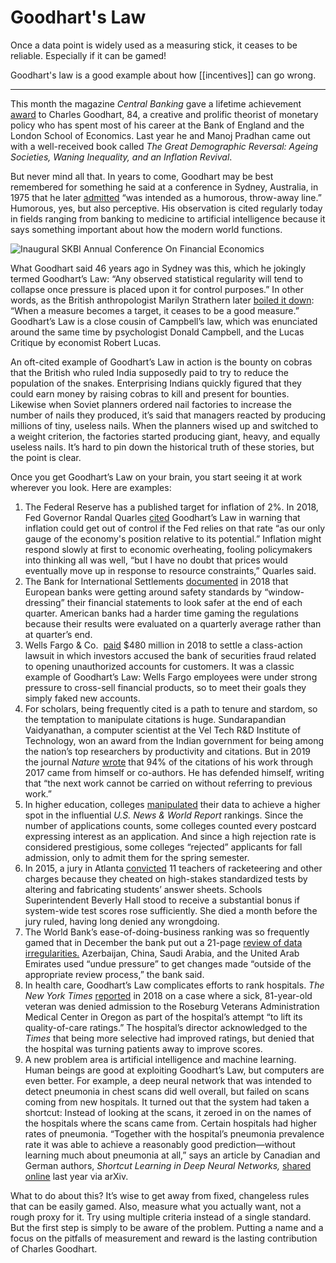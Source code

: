 # Goodhart's Law

Once a data point is widely used as a measuring stick, it ceases to be reliable. Especially if it can be gamed!

Goodhart's law is a good example about how [[incentives]] can go wrong.

----

This month the magazine _Central Banking_ gave a lifetime achievement [award](https://www.centralbanking.com/awards/7807336/lifetime-achievement-charles-goodhart) to Charles Goodhart, 84, a creative and prolific theorist of monetary policy who has spent most of his career at the Bank of England and the London School of Economics. Last year he and Manoj Pradhan came out with a well-received book called _The Great Demographic Reversal: Ageing Societies, Waning Inequality, and an Inflation Revival_.

But never mind all that. In years to come, Goodhart may be best remembered for something he said at a conference in Sydney, Australia, in 1975 that he later [admitted](http://lelibellio.com/wp-content/uploads/2013/02/Pages-29-%C3%A0-33-Goodhart-Ch.-2013-dossier-Goodharts-Law-Libellio-vol.-9-n%C2%B0-4.pdf) “was intended as a humorous, throw-away line.” Humorous, yes, but also perceptive. His observation is cited regularly today in fields ranging from banking to medicine to artificial intelligence because it says something important about how the modern world functions. 

![Inaugural SKBI Annual Conference On Financial Economics](https://assets.bwbx.io/images/users/iqjWHBFdfxIU/ipvin7UnO29k/v0/-1x-1.jpg)

What Goodhart said 46 years ago in Sydney was this, which he jokingly termed Goodhart’s Law: “Any observed statistical regularity will tend to collapse once pressure is placed upon it for control purposes.” In other words, as the British anthropologist Marilyn Strathern later [boiled it down](https://en.wikipedia.org/wiki/Goodhart%27s_law): “When a measure becomes a target, it ceases to be a good measure.” Goodhart’s Law is a close cousin of Campbell’s law, which was enunciated around the same time by psychologist Donald Campbell, and the Lucas Critique by economist Robert Lucas.

An oft-cited example of Goodhart’s Law in action is the bounty on cobras that the British who ruled India supposedly paid to try to reduce the population of the snakes. Enterprising Indians quickly figured that they could earn money by raising cobras to kill and present for bounties. Likewise when Soviet planners ordered nail factories to increase the number of nails they produced, it’s said that managers reacted by producing millions of tiny, useless nails. When the planners wised up and switched to a weight criterion, the factories started producing giant, heavy, and equally useless nails. It’s hard to pin down the historical truth of these stories, but the point is clear.

Once you get Goodhart’s Law on your brain, you start seeing it at work wherever you look. Here are examples:

1.  The Federal Reserve has a published target for inflation of 2%. In 2018, Fed Governor Randal Quarles [cited](https://www.federalreserve.gov/newsevents/speech/quarles20181018a.htm) Goodhart’s Law in warning that inflation could get out of control if the Fed relies on that rate “as our only gauge of the economy's position relative to its potential.” Inflation might respond slowly at first to economic overheating, fooling policymakers into thinking all was well, “but I have no doubt that prices would eventually move up in response to resource constraints,” Quarles said.
2.  The Bank for International Settlements [documented](https://www.bis.org/publ/arpdf/ar2018e3.pdf) in 2018 that European banks were getting around safety standards by “window-dressing” their financial statements to look safer at the end of each quarter. American banks had a harder time gaming the regulations because their results were evaluated on a quarterly average rather than at quarter’s end.
3.  Wells Fargo & Co.  [paid](https://www.bloomberg.com/news/articles/2018-05-04/wells-fargo-reaches-480-million-settlement-in-class-action-suit?sref=AMvrlaMu) $480 million in 2018 to settle a class-action lawsuit in which investors accused the bank of securities fraud related to opening unauthorized accounts for customers. It was a classic example of Goodhart’s Law: Wells Fargo employees were under strong pressure to cross-sell financial products, so to meet their goals they simply faked new accounts.
4.  For scholars, being frequently cited is a path to tenure and stardom, so the temptation to manipulate citations is huge. Sundarapandian Vaidyanathan, a computer scientist at the Vel Tech R&D Institute of Technology, won an award from the Indian government for being among the nation’s top researchers by productivity and citations. But in 2019 the journal _Nature_ [wrote](https://www.nature.com/articles/d41586-019-02479-7) that 94% of the citations of his work through 2017 came from himself or co-authors. He has defended himself, writing that “the next work cannot be carried on without referring to previous work.”
5.  In higher education, colleges [manipulated](https://www.chicagotribune.com/opinion/commentary/ct-perspec-college-rankings-0828-story.html) their data to achieve a higher spot in the influential _U.S. News & World Report_ rankings. Since the number of applications counts, some colleges counted every postcard expressing interest as an application. And since a high rejection rate is considered prestigious, some colleges “rejected” applicants for fall admission, only to admit them for the spring semester. 
6.  In 2015, a jury in Atlanta [convicted](https://www.washingtonpost.com/news/answer-sheet/wp/2015/04/01/how-and-why-convicted-atlanta-teachers-cheated-on-standardized-tests/) 11 teachers of racketeering and other charges because they cheated on high-stakes standardized tests by altering and fabricating students’ answer sheets. Schools Superintendent Beverly Hall stood to receive a substantial bonus if system-wide test scores rose sufficiently. She died a month before the jury ruled, having long denied any wrongdoing.
7.  The World Bank’s ease-of-doing-business ranking was so frequently gamed that in December the bank put out a 21-page [review of data irregularities.](http://pubdocs.worldbank.org/en/791761608145561083/DB-Data-Irregularities-Review-Dec2020.pdf) Azerbaijan, China, Saudi Arabia, and the United Arab Emirates used “undue pressure” to get changes made “outside of the appropriate review process,” the bank said.
8.  In health care, Goodhart’s Law complicates efforts to rank hospitals. _The New York Times_ [reported](https://www.nytimes.com/2018/01/01/us/at-veterans-hospital-in-oregon-a-push-for-better-ratings-puts-patients-at-risk-doctors-say.html) in 2018 on a case where a sick, 81-year-old veteran was denied admission to the Roseburg Veterans Administration Medical Center in Oregon as part of the hospital’s attempt “to lift its quality-of-care ratings.” The hospital’s director acknowledged to the _Times_ that being more selective had improved ratings, but denied that the hospital was turning patients away to improve scores.
9.  A new problem area is artificial intelligence and machine learning. Human beings are good at exploiting Goodhart’s Law, but computers are even better. For example, a deep neural network that was intended to detect pneumonia in chest scans did well overall, but failed on scans coming from new hospitals. It turned out that the system had taken a shortcut: Instead of looking at the scans, it zeroed in on the names of the hospitals where the scans came from. Certain hospitals had higher rates of pneumonia. “Together with the hospital’s pneumonia prevalence rate it was able to achieve a reasonably good prediction—without learning much about pneumonia at all,” says an article by Canadian and German authors, _Shortcut Learning in Deep Neural Networks,_ [shared online](https://arxiv.org/pdf/2004.07780.pdf) last year via arXiv. 

What to do about this? It’s wise to get away from fixed, changeless rules that can be easily gamed. Also, measure what you actually want, not a rough proxy for it. Try using multiple criteria instead of a single standard. But the first step is simply to be aware of the problem. Putting a name and a focus on the pitfalls of measurement and reward is the lasting contribution of Charles Goodhart. 

[](https://twitter.com/intent/tweet?url=https%3A%2F%2Fwww.bloomberg.com%2Fnews%2Farticles%2F2021-03-26%2Fgoodhart-s-law-rules-the-modern-world-here-are-nine-examples%3Fsref%3DiFmGzt4G&text=Goodhart%E2%80%99s%20Law%20Rules%20the%20Modern%20World.%20Here%20Are%20Nine%20Examples)

[](mailto:?subject=Goodhart%E2%80%99s%20Law%20Rules%20the%20Modern%20World.%20Here%20Are%20Nine%20Examples&body=Goodhart%E2%80%99s%20Law%20Rules%20the%20Modern%20World.%20Here%20Are%20Nine%20Examples%0D%0Ahttps%3A%2F%2Fwww.bloomberg.com%2Fnews%2Farticles%2F2021-03-26%2Fgoodhart-s-law-rules-the-modern-world-here-are-nine-examples%3Fsref%3DiFmGzt4G)